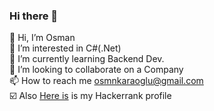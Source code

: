 ### Hi there 👋

👋 Hi, I’m Osman  
👀 I’m interested in C#(.Net)  
🌱 I’m currently learning Backend Dev.  
💞️ I’m looking to collaborate on a Company  
📫 How to reach me osmnkaraoglu@gmail.com  
☑️ Also [Here is](https://www.hackerrank.com/osmankaraoglu) is my Hackerrank profile  
